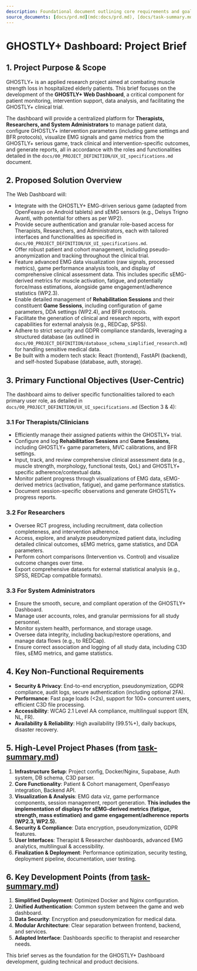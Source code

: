 ```yaml
---
description: Foundational document outlining core requirements and goals for the GHOSTLY+ Dashboard project.
source_documents: [docs/prd.md](mdc:docs/prd.md), [docs/task-summary.md](mdc:docs/task-summary.md)
---
```


# GHOSTLY+ Dashboard: Project Brief

## 1. Project Purpose & Scope

GHOSTLY+ is an applied research project aimed at combating muscle strength loss in hospitalized elderly patients. This brief focuses on the development of the **GHOSTLY+ Web Dashboard**, a critical component for patient monitoring, intervention support, data analysis, and facilitating the GHOSTLY+ clinical trial.

The dashboard will provide a centralized platform for **Therapists, Researchers, and System Administrators** to manage patient data, configure GHOSTLY+ intervention parameters (including game settings and BFR protocols), visualize EMG signals and game metrics from the GHOSTLY+ serious game, track clinical and intervention-specific outcomes, and generate reports, all in accordance with the roles and functionalities detailed in the `docs/00_PROJECT_DEFINITION/UX_UI_specifications.md` document.

## 2. Proposed Solution Overview

The Web Dashboard will:
- Integrate with the GHOSTLY+ EMG-driven serious game (adapted from OpenFeasyo on Android tablets) and sEMG sensors (e.g., Delsys Trigno Avanti, with potential for others as per WP2).
- Provide secure authentication and granular role-based access for Therapists, Researchers, and Administrators, each with tailored interfaces and functionalities as specified in `docs/00_PROJECT_DEFINITION/UX_UI_specifications.md`.
- Offer robust patient and cohort management, including pseudo-anonymization and tracking throughout the clinical trial.
- Feature advanced EMG data visualization (raw signals, processed metrics), game performance analysis tools, and display of comprehensive clinical assessment data. This includes specific sEMG-derived metrics for muscle activation, fatigue, and potentially force/mass estimations, alongside game engagement/adherence statistics (WP2.3).
- Enable detailed management of **Rehabilitation Sessions** and their constituent **Game Sessions**, including configuration of game parameters, DDA settings (WP2.4), and BFR protocols.
- Facilitate the generation of clinical and research reports, with export capabilities for external analysis (e.g., REDCap, SPSS).
- Adhere to strict security and GDPR compliance standards, leveraging a structured database (as outlined in `docs/00_PROJECT_DEFINITION/database_schema_simplified_research.md`) for handling sensitive medical data.
- Be built with a modern tech stack: React (frontend), FastAPI (backend), and self-hosted Supabase (database, auth, storage).

## 3. Primary Functional Objectives (User-Centric)

The dashboard aims to deliver specific functionalities tailored to each primary user role, as detailed in `docs/00_PROJECT_DEFINITION/UX_UI_specifications.md` (Section 3 & 4):

### 3.1 For Therapists/Clinicians
-   Efficiently manage their assigned patients within the GHOSTLY+ trial.
-   Configure and log **Rehabilitation Sessions** and **Game Sessions**, including GHOSTLY+ game parameters, MVC calibrations, and BFR settings.
-   Input, track, and review comprehensive clinical assessment data (e.g., muscle strength, morphology, functional tests, QoL) and GHOSTLY+ specific adherence/contextual data.
-   Monitor patient progress through visualizations of EMG data, sEMG-derived metrics (activation, fatigue), and game performance statistics.
-   Document session-specific observations and generate GHOSTLY+ progress reports.

### 3.2 For Researchers
-   Oversee RCT progress, including recruitment, data collection completeness, and intervention adherence.
-   Access, explore, and analyze pseudonymized patient data, including detailed clinical outcomes, sEMG metrics, game statistics, and DDA parameters.
-   Perform cohort comparisons (Intervention vs. Control) and visualize outcome changes over time.
-   Export comprehensive datasets for external statistical analysis (e.g., SPSS, REDCap compatible formats).

### 3.3 For System Administrators
-   Ensure the smooth, secure, and compliant operation of the GHOSTLY+ Dashboard.
-   Manage user accounts, roles, and granular permissions for all study personnel.
-   Monitor system health, performance, and storage usage.
-   Oversee data integrity, including backup/restore operations, and manage data flows (e.g., to REDCap).
-   Ensure correct association and logging of all study data, including C3D files, sEMG metrics, and game statistics.

## 4. Key Non-Functional Requirements

- **Security & Privacy**: End-to-end encryption, pseudonymization, GDPR compliance, audit logs, secure authentication (including optional 2FA).
- **Performance**: Fast page loads (<2s), support for 100+ concurrent users, efficient C3D file processing.
- **Accessibility**: WCAG 2.1 Level AA compliance, multilingual support (EN, NL, FR).
- **Availability & Reliability**: High availability (99.5%+), daily backups, disaster recovery.

## 5. High-Level Project Phases (from [task-summary.md](mdc:docs/task-summary.md))

1.  **Infrastructure Setup**: Project config, Docker/Nginx, Supabase, Auth system, DB schema, C3D parser.
2.  **Core Functionality**: Patient & Cohort management, OpenFeasyo integration, Backend API.
3.  **Visualization & Analysis**: EMG data viz, game performance components, session management, report generation. **This includes the implementation of displays for sEMG-derived metrics (fatigue, strength, mass estimation) and game engagement/adherence reports (WP2.3, WP2.5).**
4.  **Security & Compliance**: Data encryption, pseudonymization, GDPR features.
5.  **User Interfaces**: Therapist & Researcher dashboards, advanced EMG analytics, multilingual & accessibility.
6.  **Finalization & Deployment**: Performance optimization, security testing, deployment pipeline, documentation, user testing.

## 6. Key Development Points (from [task-summary.md](mdc:docs/task-summary.md))

1.  **Simplified Deployment**: Optimized Docker and Nginx configuration.
2.  **Unified Authentication**: Common system between the game and web dashboard.
3.  **Data Security**: Encryption and pseudonymization for medical data.
4.  **Modular Architecture**: Clear separation between frontend, backend, and services.
5.  **Adapted Interface**: Dashboards specific to therapist and researcher needs.

This brief serves as the foundation for the GHOSTLY+ Dashboard development, guiding technical and product decisions. 